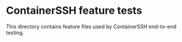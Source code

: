 # ContainerSSH feature tests

This directory contains feature files used by ContainerSSH end-to-end testing.
